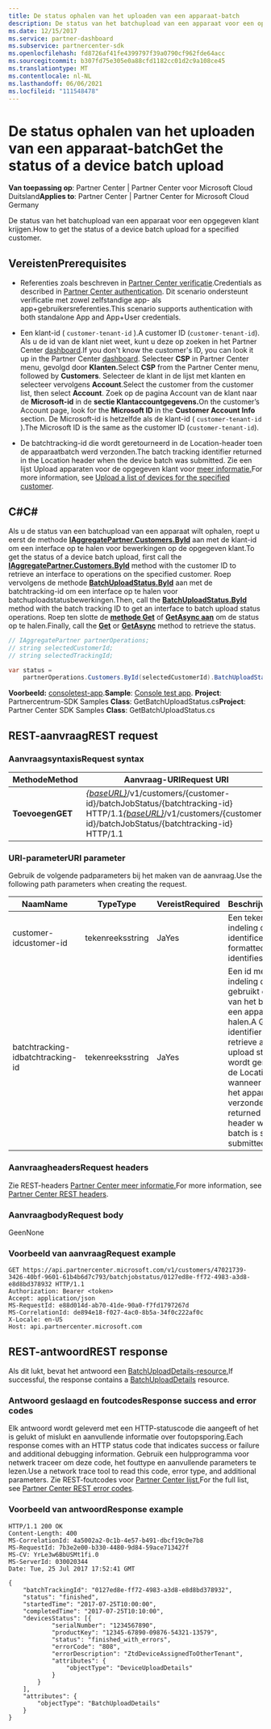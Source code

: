 ```yaml
---
title: De status ophalen van het uploaden van een apparaat-batch
description: De status van het batchupload van een apparaat voor een opgegeven klant krijgen.
ms.date: 12/15/2017
ms.service: partner-dashboard
ms.subservice: partnercenter-sdk
ms.openlocfilehash: fd8726af41fe4399797f39a0790cf962fde64acc
ms.sourcegitcommit: b307fd75e305e0a88cfd1182cc01d2c9a108ce45
ms.translationtype: MT
ms.contentlocale: nl-NL
ms.lasthandoff: 06/06/2021
ms.locfileid: "111548478"
---
```

# <a name="get-the-status-of-a-device-batch-upload"></a><span data-ttu-id="e9b5d-103">De status ophalen van het uploaden van een apparaat-batch</span><span class="sxs-lookup"><span data-stu-id="e9b5d-103">Get the status of a device batch upload</span></span>

<span data-ttu-id="e9b5d-104">**Van toepassing op**: Partner Center | Partner Center voor Microsoft Cloud Duitsland</span><span class="sxs-lookup"><span data-stu-id="e9b5d-104">**Applies to**: Partner Center | Partner Center for Microsoft Cloud Germany</span></span>

<span data-ttu-id="e9b5d-105">De status van het batchupload van een apparaat voor een opgegeven klant krijgen.</span><span class="sxs-lookup"><span data-stu-id="e9b5d-105">How to get the status of a device batch upload for a specified customer.</span></span>

## <a name="prerequisites"></a><span data-ttu-id="e9b5d-106">Vereisten</span><span class="sxs-lookup"><span data-stu-id="e9b5d-106">Prerequisites</span></span>

- <span data-ttu-id="e9b5d-107">Referenties zoals beschreven in [Partner Center verificatie](partner-center-authentication.md).</span><span class="sxs-lookup"><span data-stu-id="e9b5d-107">Credentials as described in [Partner Center authentication](partner-center-authentication.md).</span></span> <span data-ttu-id="e9b5d-108">Dit scenario ondersteunt verificatie met zowel zelfstandige app- als app+gebruikersreferenties.</span><span class="sxs-lookup"><span data-stu-id="e9b5d-108">This scenario supports authentication with both standalone App and App+User credentials.</span></span>

- <span data-ttu-id="e9b5d-109">Een klant-id ( `customer-tenant-id` ).</span><span class="sxs-lookup"><span data-stu-id="e9b5d-109">A customer ID (`customer-tenant-id`).</span></span> <span data-ttu-id="e9b5d-110">Als u de id van de klant niet weet, kunt u deze op zoeken in het Partner Center [dashboard](https://partner.microsoft.com/dashboard).</span><span class="sxs-lookup"><span data-stu-id="e9b5d-110">If you don't know the customer's ID, you can look it up in the Partner Center [dashboard](https://partner.microsoft.com/dashboard).</span></span> <span data-ttu-id="e9b5d-111">Selecteer **CSP** in Partner Center menu, gevolgd door **Klanten.**</span><span class="sxs-lookup"><span data-stu-id="e9b5d-111">Select **CSP** from the Partner Center menu, followed by **Customers**.</span></span> <span data-ttu-id="e9b5d-112">Selecteer de klant in de lijst met klanten en selecteer vervolgens **Account**.</span><span class="sxs-lookup"><span data-stu-id="e9b5d-112">Select the customer from the customer list, then select **Account**.</span></span> <span data-ttu-id="e9b5d-113">Zoek op de pagina Account van de klant naar de **Microsoft-id** in de **sectie Klantaccountgegevens.**</span><span class="sxs-lookup"><span data-stu-id="e9b5d-113">On the customer’s Account page, look for the **Microsoft ID** in the **Customer Account Info** section.</span></span> <span data-ttu-id="e9b5d-114">De Microsoft-id is hetzelfde als de klant-id ( `customer-tenant-id` ).</span><span class="sxs-lookup"><span data-stu-id="e9b5d-114">The Microsoft ID is the same as the customer ID  (`customer-tenant-id`).</span></span>

- <span data-ttu-id="e9b5d-115">De batchtracking-id die wordt geretourneerd in de Location-header toen de apparaatbatch werd verzonden.</span><span class="sxs-lookup"><span data-stu-id="e9b5d-115">The batch tracking identifier returned in the Location header when the device batch was submitted.</span></span> <span data-ttu-id="e9b5d-116">Zie een lijst Upload apparaten voor de opgegeven klant voor [meer informatie.](upload-a-list-of-devices-for-the-specified-customer.md)</span><span class="sxs-lookup"><span data-stu-id="e9b5d-116">For more information, see [Upload a list of devices for the specified customer](upload-a-list-of-devices-for-the-specified-customer.md).</span></span>

## <a name="c"></a><span data-ttu-id="e9b5d-117">C\#</span><span class="sxs-lookup"><span data-stu-id="e9b5d-117">C\#</span></span>

<span data-ttu-id="e9b5d-118">Als u de status van een batchupload van een apparaat wilt ophalen, roept u eerst de methode [**IAggregatePartner.Customers.ById**](/dotnet/api/microsoft.store.partnercenter.customers.icustomercollection.byid) aan met de klant-id om een interface op te halen voor bewerkingen op de opgegeven klant.</span><span class="sxs-lookup"><span data-stu-id="e9b5d-118">To get the status of a device batch upload, first call the [**IAggregatePartner.Customers.ById**](/dotnet/api/microsoft.store.partnercenter.customers.icustomercollection.byid) method with the customer ID to retrieve an interface to operations on the specified customer.</span></span> <span data-ttu-id="e9b5d-119">Roep vervolgens de methode [**BatchUploadStatus.ById**](/dotnet/api/microsoft.store.partnercenter.devicesdeployment.ibatchjobstatuscollection.byid) aan met de batchtracking-id om een interface op te halen voor batchuploadstatusbewerkingen.</span><span class="sxs-lookup"><span data-stu-id="e9b5d-119">Then, call the [**BatchUploadStatus.ById**](/dotnet/api/microsoft.store.partnercenter.devicesdeployment.ibatchjobstatuscollection.byid) method with the batch tracking ID to get an interface to batch upload status operations.</span></span> <span data-ttu-id="e9b5d-120">Roep ten slotte de [**methode Get**](/dotnet/api/microsoft.store.partnercenter.devicesdeployment.ibatchjobstatus.get) of [**GetAsync aan**](/dotnet/api/microsoft.store.partnercenter.devicesdeployment.ibatchjobstatus.getasync) om de status op te halen.</span><span class="sxs-lookup"><span data-stu-id="e9b5d-120">Finally, call the [**Get**](/dotnet/api/microsoft.store.partnercenter.devicesdeployment.ibatchjobstatus.get) or [**GetAsync**](/dotnet/api/microsoft.store.partnercenter.devicesdeployment.ibatchjobstatus.getasync) method to retrieve the status.</span></span>

``` csharp
// IAggregatePartner partnerOperations;
// string selectedCustomerId;
// string selectedTrackingId;

var status =
    partnerOperations.Customers.ById(selectedCustomerId).BatchUploadStatus.ById(selectedTrackingId).Get();
```

<span data-ttu-id="e9b5d-121">**Voorbeeld:** [consoletest-app](console-test-app.md).</span><span class="sxs-lookup"><span data-stu-id="e9b5d-121">**Sample**: [Console test app](console-test-app.md).</span></span> <span data-ttu-id="e9b5d-122">**Project**: Partnercentrum-SDK Samples **Class**: GetBatchUploadStatus.cs</span><span class="sxs-lookup"><span data-stu-id="e9b5d-122">**Project**: Partner Center SDK Samples **Class**: GetBatchUploadStatus.cs</span></span>

## <a name="rest-request"></a><span data-ttu-id="e9b5d-123">REST-aanvraag</span><span class="sxs-lookup"><span data-stu-id="e9b5d-123">REST request</span></span>

### <a name="request-syntax"></a><span data-ttu-id="e9b5d-124">Aanvraagsyntaxis</span><span class="sxs-lookup"><span data-stu-id="e9b5d-124">Request syntax</span></span>

| <span data-ttu-id="e9b5d-125">Methode</span><span class="sxs-lookup"><span data-stu-id="e9b5d-125">Method</span></span>  | <span data-ttu-id="e9b5d-126">Aanvraag-URI</span><span class="sxs-lookup"><span data-stu-id="e9b5d-126">Request URI</span></span>                                                                                                       |
|---------|-------------------------------------------------------------------------------------------------------------------|
| <span data-ttu-id="e9b5d-127">**Toevoegen**</span><span class="sxs-lookup"><span data-stu-id="e9b5d-127">**GET**</span></span> | <span data-ttu-id="e9b5d-128">[*{baseURL}*](partner-center-rest-urls.md)/v1/customers/{customer-id}/batchJobStatus/{batchtracking-id} HTTP/1.1</span><span class="sxs-lookup"><span data-stu-id="e9b5d-128">[*{baseURL}*](partner-center-rest-urls.md)/v1/customers/{customer-id}/batchJobStatus/{batchtracking-id} HTTP/1.1</span></span> |

### <a name="uri-parameter"></a><span data-ttu-id="e9b5d-129">URI-parameter</span><span class="sxs-lookup"><span data-stu-id="e9b5d-129">URI parameter</span></span>

<span data-ttu-id="e9b5d-130">Gebruik de volgende padparameters bij het maken van de aanvraag.</span><span class="sxs-lookup"><span data-stu-id="e9b5d-130">Use the following path parameters when creating the request.</span></span>

| <span data-ttu-id="e9b5d-131">Naam</span><span class="sxs-lookup"><span data-stu-id="e9b5d-131">Name</span></span>             | <span data-ttu-id="e9b5d-132">Type</span><span class="sxs-lookup"><span data-stu-id="e9b5d-132">Type</span></span>   | <span data-ttu-id="e9b5d-133">Vereist</span><span class="sxs-lookup"><span data-stu-id="e9b5d-133">Required</span></span> | <span data-ttu-id="e9b5d-134">Beschrijving</span><span class="sxs-lookup"><span data-stu-id="e9b5d-134">Description</span></span>                                                                                                                                                                    |
|------------------|--------|----------|--------------------------------------------------------------------------------------------------------------------------------------------------------------------------------|
| <span data-ttu-id="e9b5d-135">customer-id</span><span class="sxs-lookup"><span data-stu-id="e9b5d-135">customer-id</span></span>      | <span data-ttu-id="e9b5d-136">tekenreeks</span><span class="sxs-lookup"><span data-stu-id="e9b5d-136">string</span></span> | <span data-ttu-id="e9b5d-137">Ja</span><span class="sxs-lookup"><span data-stu-id="e9b5d-137">Yes</span></span>      | <span data-ttu-id="e9b5d-138">Een tekenreeks in GUID-indeling die de klant identificeert.</span><span class="sxs-lookup"><span data-stu-id="e9b5d-138">A GUID-formatted string that identifies the customer.</span></span>                                                                                                                          |
| <span data-ttu-id="e9b5d-139">batchtracking-id</span><span class="sxs-lookup"><span data-stu-id="e9b5d-139">batchtracking-id</span></span> | <span data-ttu-id="e9b5d-140">tekenreeks</span><span class="sxs-lookup"><span data-stu-id="e9b5d-140">string</span></span> | <span data-ttu-id="e9b5d-141">Ja</span><span class="sxs-lookup"><span data-stu-id="e9b5d-141">Yes</span></span>      | <span data-ttu-id="e9b5d-142">Een id met GUID-indeling die wordt gebruikt om de status van het batchupload van een apparaat op te halen.</span><span class="sxs-lookup"><span data-stu-id="e9b5d-142">A GUID-formatted identifier that is used to retrieve a device batch upload status.</span></span> <span data-ttu-id="e9b5d-143">Deze id wordt geretourneerd in de Location-header wanneer de batch van het apparaat is verzonden.</span><span class="sxs-lookup"><span data-stu-id="e9b5d-143">This ID is returned in the Location header when the device batch is successfully submitted.</span></span> |

### <a name="request-headers"></a><span data-ttu-id="e9b5d-144">Aanvraagheaders</span><span class="sxs-lookup"><span data-stu-id="e9b5d-144">Request headers</span></span>

<span data-ttu-id="e9b5d-145">Zie REST-headers [Partner Center meer informatie.](headers.md)</span><span class="sxs-lookup"><span data-stu-id="e9b5d-145">For more information, see [Partner Center REST headers](headers.md).</span></span>

### <a name="request-body"></a><span data-ttu-id="e9b5d-146">Aanvraagbody</span><span class="sxs-lookup"><span data-stu-id="e9b5d-146">Request body</span></span>

<span data-ttu-id="e9b5d-147">Geen</span><span class="sxs-lookup"><span data-stu-id="e9b5d-147">None</span></span>

### <a name="request-example"></a><span data-ttu-id="e9b5d-148">Voorbeeld van aanvraag</span><span class="sxs-lookup"><span data-stu-id="e9b5d-148">Request example</span></span>

```http
GET https://api.partnercenter.microsoft.com/v1/customers/47021739-3426-40bf-9601-61b4b6d7c793/batchjobstatus/0127ed8e-ff72-4983-a3d8-e8d8bd378932 HTTP/1.1
Authorization: Bearer <token>
Accept: application/json
MS-RequestId: e88d014d-ab70-41de-90a0-f7fd1797267d
MS-CorrelationId: de894e18-f027-4ac0-8b5a-34f0c222af0c
X-Locale: en-US
Host: api.partnercenter.microsoft.com
```

## <a name="rest-response"></a><span data-ttu-id="e9b5d-149">REST-antwoord</span><span class="sxs-lookup"><span data-stu-id="e9b5d-149">REST response</span></span>

<span data-ttu-id="e9b5d-150">Als dit lukt, bevat het antwoord een [BatchUploadDetails-resource.](device-deployment-resources.md#batchuploaddetails)</span><span class="sxs-lookup"><span data-stu-id="e9b5d-150">If successful, the response contains a [BatchUploadDetails](device-deployment-resources.md#batchuploaddetails) resource.</span></span>

### <a name="response-success-and-error-codes"></a><span data-ttu-id="e9b5d-151">Antwoord geslaagd en foutcodes</span><span class="sxs-lookup"><span data-stu-id="e9b5d-151">Response success and error codes</span></span>

<span data-ttu-id="e9b5d-152">Elk antwoord wordt geleverd met een HTTP-statuscode die aangeeft of het is gelukt of mislukt en aanvullende informatie over foutopsporing.</span><span class="sxs-lookup"><span data-stu-id="e9b5d-152">Each response comes with an HTTP status code that indicates success or failure and additional debugging information.</span></span> <span data-ttu-id="e9b5d-153">Gebruik een hulpprogramma voor netwerk traceer om deze code, het fouttype en aanvullende parameters te lezen.</span><span class="sxs-lookup"><span data-stu-id="e9b5d-153">Use a network trace tool to read this code, error type, and additional parameters.</span></span> <span data-ttu-id="e9b5d-154">Zie REST-foutcodes voor [Partner Center lijst.](error-codes.md)</span><span class="sxs-lookup"><span data-stu-id="e9b5d-154">For the full list, see [Partner Center REST error codes](error-codes.md).</span></span>

### <a name="response-example"></a><span data-ttu-id="e9b5d-155">Voorbeeld van antwoord</span><span class="sxs-lookup"><span data-stu-id="e9b5d-155">Response example</span></span>

```http
HTTP/1.1 200 OK
Content-Length: 400
MS-CorrelationId: 4a5002a2-0c1b-4e57-b491-dbcf19c0e7b8
MS-RequestId: 7b3e2e00-b330-4480-9d84-59ace713427f
MS-CV: YrLe3w6BbUSMt1fi.0
MS-ServerId: 030020344
Date: Tue, 25 Jul 2017 17:52:41 GMT

{
    "batchTrackingId": "0127ed8e-ff72-4983-a3d8-e8d8bd378932",
    "status": "finished",
    "startedTime": "2017-07-25T10:00:00",
    "completedTime": "2017-07-25T10:10:00",
    "devicesStatus": [{
            "serialNumber": "1234567890",
            "productKey": "12345-67890-09876-54321-13579",
            "status": "finished_with_errors",
            "errorCode": "808",
            "errorDescription": "ZtdDeviceAssignedToOtherTenant",
            "attributes": {
                "objectType": "DeviceUploadDetails"
            }
        }
    ],
    "attributes": {
        "objectType": "BatchUploadDetails"
    }
}
```
